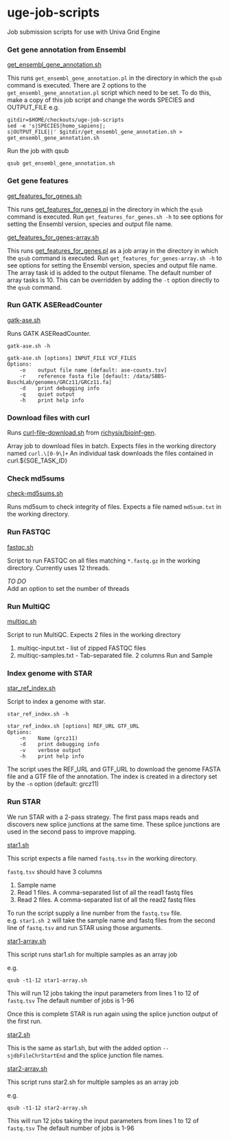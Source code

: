 # uge-job-scripts

Job submission scripts for use with Univa Grid Engine

### Get gene annotation from Ensembl

[get_ensembl_gene_annotation.sh](get_ensembl_gene_annotation.sh)

This runs `get_ensembl_gene_annotation.pl` in the directory in which the `qsub` command is executed. There are 2 options to the `get_ensembl_gene_annotation.pl` script which need to be set. To do this, make a copy of this job script and change the words SPECIES and OUTPUT_FILE e.g.

    gitdir=$HOME/checkouts/uge-job-scripts
    sed -e 's|SPECIES|homo_sapiens|;
    s|OUTPUT_FILE||' $gitdir/get_ensembl_gene_annotation.sh > get_ensembl_gene_annotation.sh

Run the job with qsub

    qsub get_ensembl_gene_annotation.sh

### Get gene features

[get_features_for_genes.sh](get_features_for_genes.sh)

This runs [get_features_for_genes.pl](https://github.com/richysix/analysis-paralogs/blob/main/get_features_for_genes.pl) in the directory in which the `qsub` command is executed. Run `get_features_for_genes.sh -h` to see options for setting the Ensembl version, species and output file name.

[get_features_for_genes-array.sh](get_features_for_genes-array.sh)

This runs [get_features_for_genes.pl](https://github.com/richysix/analysis-paralogs/blob/main/get_features_for_genes.pl) as a job array in the directory in which the `qsub` command is executed. Run `get_features_for_genes-array.sh -h` to see options for setting the Ensembl version, species and output file name. The array task id is added to the output filename. The default number of array tasks is 10. This can be overridden by adding the `-t` option directly to the `qsub` command.

### Run GATK ASEReadCounter

[gatk-ase.sh](gatk-ase.sh)

Runs GATK ASEReadCounter.

`gatk-ase.sh -h`

    gatk-ase.sh [options] INPUT_FILE VCF_FILES
    Options:
        -o    output file name [default: ase-counts.tsv]
        -r    reference fasta file [default: /data/SBBS-BuschLab/genomes/GRCz11/GRCz11.fa]
        -d    print debugging info
        -q    quiet output
        -h    print help info

### Download files with curl

Runs [curl-file-download.sh](https://github.com/richysix/bioinf-gen/blob/master/curl-file-download.sh) from [richysix/bioinf-gen](https://github.com/richysix/bioinf-gen/blob/master/curl-file-download.sh).

Array job to download files in batch. Expects files in the working directory named `curl.\[0-9\]+`
An individual task downloads the files contained in curl.${SGE_TASK_ID}

### Check md5sums

[check-md5sums.sh](check-md5sums.sh)

Runs md5sum to check integrity of files.
Expects a file named `md5sum.txt` in the working directory.

### Run FASTQC

[fastqc.sh](fastqc.sh)

Script to run FASTQC on all files matching `*.fastq.gz` in the working directory.
Currently uses 12 threads.

_TO DO_  
Add an option to set the number of threads

### Run MultiQC

[multiqc.sh](multiqc.sh)

Script to run MultiQC. Expects 2 files in the working directory

1. multiqc-input.txt - list of zipped FASTQC files
1. multiqc-samples.txt - Tab-separated file. 2 columns Run and Sample

### Index genome with STAR

[star_ref_index.sh](star_ref_index.sh)

Script to index a genome with star.

    star_ref_index.sh -h
    
    star_ref_index.sh [options] REF_URL GTF_URL
    Options:
        -n    Name (grcz11)
        -d    print debugging info
        -v    verbose output
        -h    print help info

The script uses the REF_URL and GTF_URL to download the genome FASTA file and a GTF file of the annotation.
The index is created in a directory set by the `-n` option (default: grcz11)

### Run STAR

We run STAR with a 2-pass strategy. The first pass maps reads and discovers new splice junctions at the same time.
These splice junctions are used in the second pass to improve mapping.

[star1.sh](star1.sh)

This script expects a file named `fastq.tsv` in the working directory.

`fastq.tsv` should have 3 columns

1. Sample name
1. Read 1 files. A comma-separated list of all the read1 fastq files
1. Read 2 files. A comma-separated list of all the read2 fastq files

To run the script supply a line number from the `fastq.tsv` file.  
e.g. `star1.sh 2` will take the sample name and fastq files from the second line of `fastq.tsv` and run STAR using those arguments.

[star1-array.sh](star1-array.sh)

This script runs star1.sh for multiple samples as an array job

e.g.
```
qsub -t1-12 star1-array.sh
```
This will run 12 jobs taking the input parameters from lines 1 to 12 of `fastq.tsv`
The default number of jobs is 1-96

Once this is complete STAR is run again using the splice junction output of the first run.

[star2.sh](star1.sh)

This is the same as star1.sh, but with the added option `--sjdbFileChrStartEnd` and the splice junction file names.

[star2-array.sh](star2-array.sh)

This script runs star2.sh for multiple samples as an array job

e.g.
```
qsub -t1-12 star2-array.sh
```
This will run 12 jobs taking the input parameters from lines 1 to 12 of `fastq.tsv`
The default number of jobs is 1-96

